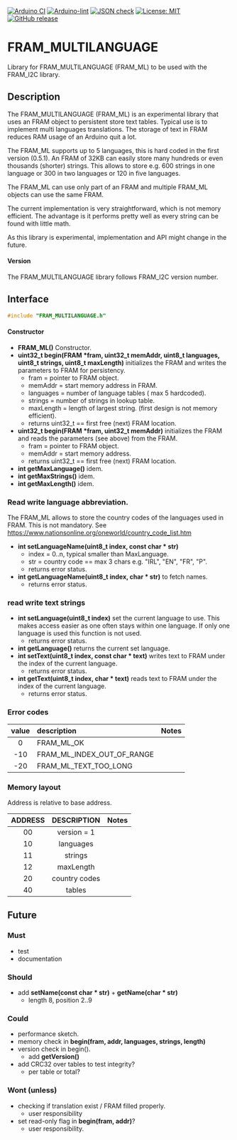 
[![Arduino CI](https://github.com/RobTillaart/FRAM_I2C/workflows/Arduino%20CI/badge.svg)](https://github.com/marketplace/actions/arduino_ci)
[![Arduino-lint](https://github.com/RobTillaart/FRAM_I2C/actions/workflows/arduino-lint.yml/badge.svg)](https://github.com/RobTillaart/FRAM_I2C/actions/workflows/arduino-lint.yml)
[![JSON check](https://github.com/RobTillaart/FRAM_I2C/actions/workflows/jsoncheck.yml/badge.svg)](https://github.com/RobTillaart/FRAM_I2C/actions/workflows/jsoncheck.yml)
[![License: MIT](https://img.shields.io/badge/license-MIT-green.svg)](https://github.com/RobTillaart/FRAM_I2C/blob/master/LICENSE)
[![GitHub release](https://img.shields.io/github/release/RobTillaart/FRAM_I2C.svg?maxAge=3600)](https://github.com/RobTillaart/FRAM_I2C/releases)


# FRAM_MULTILANGUAGE

Library for FRAM_MULTILANGUAGE (FRAM_ML) to be used with the FRAM_I2C library.


## Description

The FRAM_MULTILANGUAGE (FRAM_ML) is an experimental library that uses an FRAM object to 
persistent store text tables. Typical use is to implement multi languages translations.
The storage of text in FRAM reduces RAM usage of an Arduino quit a lot.

The FRAM_ML supports up to 5 languages, this is hard coded in the first version (0.5.1).
An FRAM of 32KB can easily store many hundreds or even thousands (shorter) strings.
This allows to store e.g. 600 strings in one language or 300 in two languages
or 120 in five languages. 

The FRAM_ML can use only part of an FRAM and multiple FRAM_ML objects can use the same FRAM.

The current implementation is very straightforward, which is not memory efficient.
The advantage is it performs pretty well as every string can be found with little math.

As this library is experimental, implementation and API might change in the future.


#### Version

The FRAM_MULTILANGUAGE library follows FRAM_I2C version number.


## Interface

```cpp
#include "FRAM_MULTILANGUAGE.h"
```

#### Constructor

- **FRAM_ML()** Constructor.
- **uint32_t begin(FRAM \*fram, uint32_t memAddr, uint8_t languages, uint8_t strings, uint8_t maxLength)** 
initializes the FRAM and writes the parameters to FRAM for persistency. 
  - fram = pointer to FRAM object.
  - memAddr = start memory address in FRAM.
  - languages = number of language tables ( max 5 hardcoded).
  - strings = number of strings in lookup table.
  - maxLength = length of largest string. (first design is not memory efficient).
  - returns uint32_t == first free (next) FRAM location.
- **uint32_t  begin(FRAM \*fram, uint32_t memAddr)**
initializes the FRAM and reads the parameters (see above) from the FRAM.
  - fram = pointer to FRAM object.
  - memAddr = start memory address.
  - returns uint32_t == first free (next) FRAM location.
- **int getMaxLanguage()** idem.
- **int getMaxStrings()** idem.
- **int getMaxLength()** idem.


### Read write language abbreviation.

The FRAM_ML allows to store the country codes of the languages used in FRAM.
This is not mandatory.
See https://www.nationsonline.org/oneworld/country_code_list.htm

- **int setLanguageName(uint8_t index, const char \* str)**
  - index = 0..n, typical smaller than MaxLanguage.
  - str = country code == max 3 chars e.g. "IRL", "EN", "FR", "P".
  - returns error status.
- **int getLanguageName(uint8_t index, char \* str)** to fetch names.
  - returns error status.


### read write text strings

- **int setLanguage(uint8_t index)** set the current language to use.
This makes access easier as one often stays within one language.
If only one language is used this function is not used. 
  - returns error status.
- **int getLanguage()** returns the current set language.
- **int setText(uint8_t index, const char \* text)** writes text to FRAM 
under the index of the current language.
  - returns error status.
- **int getText(uint8_t index, char \* text)** reads text to FRAM 
under the index of the current language.
  - returns error status.


### Error codes

|  value  |  description                 |  Notes  |
|:-------:|:-----------------------------|:--------|
|     0   |  FRAM_ML_OK                  |
|   -10   |  FRAM_ML_INDEX_OUT_OF_RANGE  |
|   -20   |  FRAM_ML_TEXT_TOO_LONG       |


### Memory layout

Address is relative to base address.

|  ADDRESS  |   DESCRIPTION   |  Notes  |
|:---------:|:---------------:|:-------:|
|    00     |  version = 1    |
|    10     |  languages      |
|    11     |  strings        |
|    12     |  maxLength      |
|    20     |  country codes  |
|    40     |  tables         |


## Future


### Must

- test
- documentation


### Should

- add **setName(const char \* str)** + **getName(char \* str)**
  - length 8, position 2..9


### Could

- performance sketch.
- memory check in **begin(fram, addr, languages, strings, length)**
- version check in begin().
  - add **getVersion()**
- add CRC32 over tables to test integrity?
  - per table or total?


### Wont (unless)

- checking if translation exist / FRAM filled properly.
  - user responsibility
- set read-only flag in **begin(fram, addr)**?
  - user responsibility.

